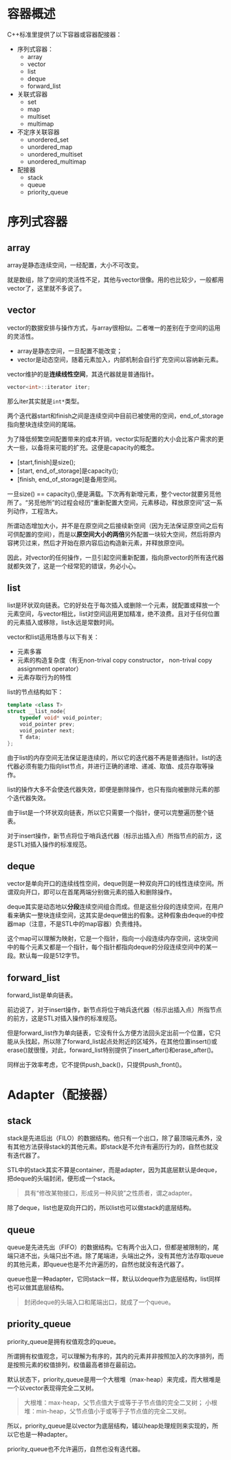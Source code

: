 # 容器概述

C++标准里提供了以下容器或容器配接器：
- 序列式容器：
    - array
    - vector
    - list
    - deque
    - forward_list
- 关联式容器
    - set
    - map
    - multiset
    - multimap
- 不定序关联容器
    - unordered_set
    - unordered_map
    - unordered_multiset
    - unordered_multimap
- 配接器
    - stack
    - queue
    - priority_queue
# 序列式容器

## array
array是静态连续空间，一经配置，大小不可改变。

就是数组，除了空间的灵活性不足，其他与vector很像。用的也比较少，一般都用vector了，这里就不多说了。

## vector
vector的数据安排与操作方式，与array很相似。二者唯一的差别在于空间的运用的灵活性。
- array是静态空间，一旦配置不能改变；
- vector是动态空间，随着元素加入，内部机制会自行扩充空间以容纳新元素。

vector维护的是**连续线性空间**，其迭代器就是普通指针。
```cpp
vector<int>::iterator iter;
```
那么iter其实就是`int*`类型。

两个迭代器start和finish之间是连续空间中目前已被使用的空间，end_of_storage指向整块连续空间的尾端。

为了降低频繁空间配置带来的成本开销，vector实际配置的大小会比客户需求的更大一些，以备将来可能的扩充。这便是capacity的概念。

- [start,finish]是size();
- [start, end_of_storage]是capacity();
- [finish, end_of_storage]是备用空间。

一旦size() == capacity(),便是满载。下次再有新增元素，整个vector就要另觅他所了。“另觅他所”的过程会经历“重新配置大空间，元素移动，释放原空间”这一系列动作，工程浩大。

所谓动态增加大小，并不是在原空间之后接续新空间（因为无法保证原空间之后有可供配置的空间），而是以**原空间大小的两倍**另外配置一块较大空间，然后将原内容拷贝过来，然后才开始在原内容后边构造新元素，并释放原空间。

因此，对vector的任何操作，一旦引起空间重新配置，指向原vector的所有迭代器就都失效了，这是一个经常犯的错误，务必小心。

## list
list是环状双向链表。它的好处在于每次插入或删除一个元素，就配置或释放一个元素空间，与vector相比，list对空间运用更加精准，绝不浪费。且对于任何位置的元素插入或移除，list永远是常数时间。

vector和list适用场景与以下有关：
- 元素多寡
- 元素的构造复杂度（有无non-trival copy constructor， non-trival copy assignment operator）
- 元素存取行为的特性

list的节点结构如下：
```cpp
template <class T>
struct __list_node{
    typedef void* void_pointer;
    void_pointer prev;
    void_pointer next;
    T data;
};
```

由于list的内存空间无法保证是连续的，所以它的迭代器不再是普通指针。list的迭代器必须有能力指向list节点，并进行正确的递增、递减、取值、成员存取等操作。

list的操作大多不会使迭代器失效，即便是删除操作，也只有指向被删除元素的那个迭代器失效。

由于list是一个环状双向链表，所以它只需要一个指针，便可以完整遍历整个链表。

对于insert操作，新节点将位于哨兵迭代器（标示出插入点）所指节点的前方，这是STL对插入操作的标准规范。

## deque

vector是单向开口的连续线性空间，deque则是一种双向开口的线性连续空间。所谓双向开口，即可以在首尾两端分别做元素的插入和删除操作。

deque其实是动态地以**分段**连续空间组合而成。但是这些分段的连续空间，在用户看来确实一整块连续空间，这其实是deque做出的假象。这种假象由deque的中控器map（注意，不是STL中的map容器）负责维持。

这个map可以理解为映射，它是一个指针，指向一小段连续内存空间，这块空间中的每个元素又都是一个指针，每个指针都指向deque的分段连续空间中的某一段。默认每一段是512字节。

## forward_list
forward_list是单向链表。

前边说了，对于insert操作，新节点将位于哨兵迭代器（标示出插入点）所指节点的前方，这是STL对插入操作的标准规范。

但是forward_list作为单向链表，它没有什么方便方法回头定出前一个位置，它只能从头找起，所以除了forward_list起点处附近的区域外，在其他位置insert()或erase()就很慢，对此，forward_list特别提供了insert_after()和erase_after()。

同样出于效率考虑，它不提供push_back()，只提供push_front()。

# Adapter（配接器）

## stack
stack是先进后出（FILO）的数据结构。他只有一个出口，除了最顶端元素外，没有其他方法获得stack的其他元素。即stack是不允许有遍历行为的，自然也就没有迭代器了。

STL中的stack其实不算是container，而是adapter，因为其底层默认是deque，把deque的头端封闭，便形成一个stack。

> 具有“修改某物接口，形成另一种风貌”之性质者，谓之adapter。

除了deque，list也是双向开口的，所以list也可以做stack的底层结构。

## queue
queue是先进先出（FIFO）的数据结构。它有两个出入口，但都是被限制的，尾端只进不出，头端只出不进。除了尾端进，头端出之外，没有其他方法存取queue的其他元素，即queue也是不允许遍历的，自然也就没有迭代器了。

queue也是一种adapter，它同stack一样，默认以deque作为底层结构，list同样也可以做其底层结构。

> 封闭deque的头端入口和尾端出口，就成了一个queue。

## priority_queue

priority_queue是拥有权值观念的queue。

所谓拥有权值观念，可以理解为有序的，其内的元素并非按照加入的次序排列，而是按照元素的权值排列，权值最高者排在最前边。

默认状态下，priority_queue是用一个大根堆（max-heap）来完成，而大根堆是一个以vector表现得完全二叉树。

> 大根堆：max-heap，父节点值大于或等于子节点值的完全二叉树；
> 小根堆：min-heap，父节点值小于或等于子节点值的完全二叉树。

所以，priority_queue是以vector为底层结构，辅以heap处理规则来实现的，所以它也是一种adapter。

priority_queue也不允许遍历，自然也没有迭代器。